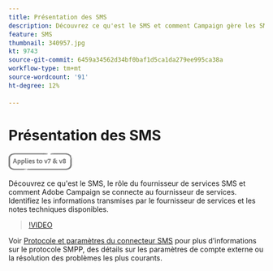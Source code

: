 ```yaml
---
title: Présentation des SMS
description: Découvrez ce qu'est le SMS et comment Campaign gère les SMS
feature: SMS
thumbnail: 340957.jpg
kt: 9743
source-git-commit: 6459a34562d34bf0baf1d5ca1da279ee995ca38a
workflow-type: tm+mt
source-wordcount: '91'
ht-degree: 12%

---
```



# Présentation des SMS

![S’applique à V7 et V8](../assets/V7-V8-stamp.png)

Découvrez ce qu&#39;est le SMS, le rôle du fournisseur de services SMS et comment Adobe Campaign se connecte au fournisseur de services. Identifiez les informations transmises par le fournisseur de services et les notes techniques disponibles.

>[!VIDEO](https://video.tv.adobe.com/v/340957?quality=12)

Voir [Protocole et paramètres du connecteur SMS](https://experienceleague.adobe.com/docs/campaign-classic/using/sending-messages/sending-messages-on-mobiles/sms-protocol.html?lang=fr#sending-messages) pour plus d’informations sur le protocole SMPP, des détails sur les paramètres de compte externe ou la résolution des problèmes les plus courants.
